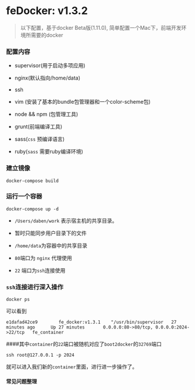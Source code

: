 # feDocker: v1.3.2

> 以下配置，基于docker Beta版(1.11.0),  简单配置一个Mac下，前端开发环境所需要的docker

### 配置内容

- supervisor(用于启动多项应用)

- nginx(默认指向/home/data)

- ssh

- vim (安装了基本的bundle包管理器和一个color-scheme包)

- node && npm (包管理工具)

- grunt(前端编译工具)

- sass(`css` 预编译语言) 

- ruby(`sass` 需要ruby编译环境) 


### 建立镜像
```
docker-compose build 
```

### 运行一个容器

```
docker-compose up -d
```
- `/Users/daben/work` 表示宿主机的共享目录。
- 暂时只能同步用户目录下的文件

- `/home/data`为容器中的共享目录

- `80`端口为 `nginx`  代理使用
- `22` 端口为`ssh`连接使用


### `ssh`连接进行深入操作
```
docker ps 
```
可以看到
```
e1dafad42ce9        fe_docker:v1.3.1    "/usr/bin/supervisor   27 minutes ago      Up 27 minutes       0.0.0.0:80->80/tcp, 0.0.0.0:2024->22/tcp   fe_container
```
####其中`container`的`22`端口被随机对应了`boot2docker`的`32769`端口
```
ssh root@127.0.0.1 -p 2024

```
就可以进入我们新的`container`里面，进行进一步操作了。

#### 常见问题整理












